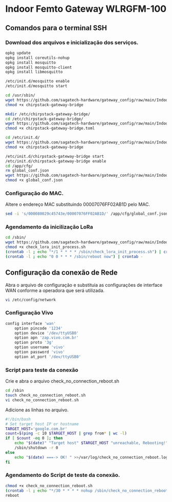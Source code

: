 # Indoor Femto Gateway WLRGFM-100

## Comandos para o terminal SSH

### Download dos arquivos e inicialização dos serviços.
```bash
opkg update
opkg install coreutils-nohup
opkg install mosquitto
opkg install mosquitto-client
opkg install libmosquitto

/etc/init.d/mosquitto enable
/etc/init.d/mosquitto start

cd /usr/sbin/
wget https://github.com/sagatech-hardware/gateway_config/raw/main/Indoor%20Femto%20Gateway/gemtek/chirpstack-gateway-bridge
chmod +x chirpstack-gateway-bridge

mkdir /etc/chirpstack-gateway-bridge/
cd /etc/chirpstack-gateway-bridge/
wget https://github.com/sagatech-hardware/gateway_config/raw/main/Indoor%20Femto%20Gateway/gemtek/chirpstack-gateway-bridge.toml
chmod +x chirpstack-gateway-bridge.toml

cd /etc/init.d/
wget https://github.com/sagatech-hardware/gateway_config/raw/main/Indoor%20Femto%20Gateway/gemtek/script/chirpstack-gateway-bridge
chmod +x chirpstack-gateway-bridge

/etc/init.d/chirpstack-gateway-bridge start
/etc/init.d/chirpstack-gateway-bridge enable
cd /app/cfg/
rm global_conf.json
wget https://github.com/sagatech-hardware/gateway_config/raw/main/Indoor%20Femto%20Gateway/gemtek/global_conf.json
chmod +x global_conf.json
```

### Configuração do MAC.
Altere o endereço MAC substituindo 00007076FF02AB1D pelo MAC.
```bash
sed -i 's/000080029c45743e/00007076FF02AB1D/' /app/cfg/global_conf.json
```

### Agendamento da inicilização LoRa
```bash
cd /sbin/
wget https://github.com/sagatech-hardware/gateway_config/raw/main/Indoor%20Femto%20Gateway/gemtek/script/check_lora_init_process.sh
chmod +x check_lora_init_process.sh
(crontab -l ; echo "*/1 * * * * /sbin/check_lora_init_process.sh") | crontab -
(crontab -l ; echo "0 0 * * * /sbin/reboot now") | crontab -
```

##

## Configuração da conexão de Rede

Abra o arquivo de configuração e substituia as configurações de interface WAN conforme a operadora que será utilizada.
```bash
vi /etc/config/network 
```

### Configuração Vivo
```bash
config interface 'wan'
	option pincode '1234'
	option device '/dev/ttyUSB0'
	option apn 'zap.vivo.com.br'
	option proto '3g'
	option username 'vivo'
	option password 'vivo'
	option at_port '/dev/ttyUSB0'
```

### Script para teste da conexão

Crie e abra o arquivo check_no_connection_reboot.sh
```bash
cd /sbin
touch check_no_connection_reboot.sh
vi check_no_connection_reboot.sh 
```

Adicione as linhas no arquivo.
```bash
#!/bin/bash
# Set target host IP or hostname
TARGET_HOST='google.com.br'
count=$(ping -c 10 $TARGET_HOST | grep from* | wc -l)
if [ $count -eq 0 ]; then
    echo "$(date)" "Target host" $TARGET_HOST "unreachable, Rebooting!" >>/var/log/check_no_connection_reboot.log
    /sbin/shutdown -r 0
else
    echo "$(date) ===-> OK! " >>/var/log/check_no_connection_reboot.log
fi
```

### Agendamento do Script de teste da conexão.
```bash
chmod +x check_no_connection_reboot.sh
(crontab -l ; echo "*/30 * * * * nohup /sbin/check_no_connection_reboot.sh") | crontab -
reboot
```
